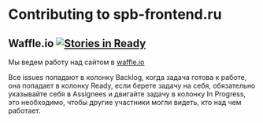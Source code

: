 # Contributing to spb-frontend.ru

## Waffle.io [![Stories in Ready](https://badge.waffle.io/spb-frontend/spb-frontend.ru.svg?label=ready&title=Ready)](http://waffle.io/spb-frontend/spb-frontend.ru)

Мы ведем работу над сайтом в [waffle.io](http://waffle.io/spb-frontend/spb-frontend.ru)

Все issues попадают в колонку Backlog, когда задача готова к работе,
она попадает в колонку Ready, если берете задачу на себя,
обязательно указывайте себя в Assignees и двигайте задачу в колонку In Progress,
это необходимо, чтобы другие участники могли видеть, кто над чем работает.
